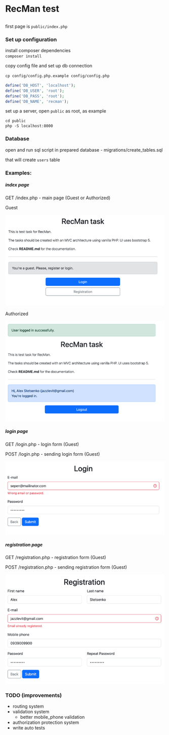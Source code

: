# RecMan test

##

first page is `public/index.php`


### Set up configuration
install composer dependencies  
`composer install`

copy config file and set up db connection

`cp config/config.php.example config/config.php`

```php
define('DB_HOST', 'localhost');
define('DB_USER', 'root');
define('DB_PASS', 'root');
define('DB_NAME', 'recman');
```

set up a server, open `public` as root, as example

```
cd public
php -S localhost:8000
```

### Database
open and run sql script in prepared database - migrations/create_tables.sql

that will create `users` table

### Examples:

##### index page

GET /index.php - main page (Guest or Authorized)

Guest

![screenshot](images/guest.png)

Authorized

![screenshot](images/authorized.png)

##### login page

GET /login.php - login form (Guest)

POST /login.php - sending login form (Guest)

![screenshot](images/login.png)

##### registration page

GET /registration.php - registration form (Guest)

POST /registration.php - sending registration form (Guest)

![screenshot](images/registration.png)

### TODO (improvements)
- routing system
- validation system
  - better mobile_phone validation
- authorization protection system
- write auto tests
